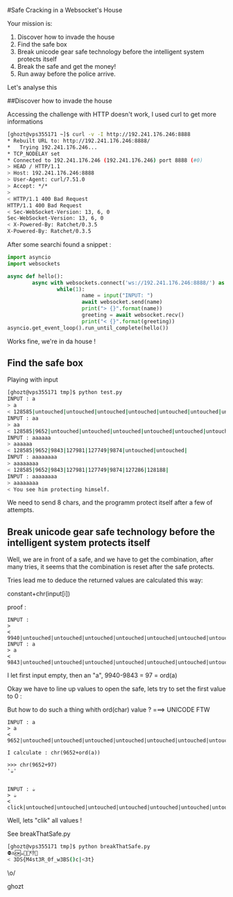 #Safe Cracking in a Websocket's House

 Your mission is:
1. Discover how to invade the house
2. Find the safe box
3. Break unicode gear safe technology before the intelligent system protects itself
4. Break the safe and get the money!
5. Run away before the police arrive.

Let's analyse this

##Discover how to invade the house

Accessing the challenge with HTTP doesn't work, I used curl to get more informations
```bash
[ghozt@vps355171 ~]$ curl -v -I http://192.241.176.246:8888
* Rebuilt URL to: http://192.241.176.246:8888/
*   Trying 192.241.176.246...
* TCP_NODELAY set
* Connected to 192.241.176.246 (192.241.176.246) port 8888 (#0)
> HEAD / HTTP/1.1
> Host: 192.241.176.246:8888
> User-Agent: curl/7.51.0
> Accept: */*
>
< HTTP/1.1 400 Bad Request
HTTP/1.1 400 Bad Request
< Sec-WebSocket-Version: 13, 6, 0
Sec-WebSocket-Version: 13, 6, 0
< X-Powered-By: Ratchet/0.3.5
X-Powered-By: Ratchet/0.3.5
```

After some searchi found a snippet :

```python
import asyncio
import websockets

async def hello():
        async with websockets.connect('ws://192.241.176.246:8888/') as websocket:
                while(1):
                        name = input("INPUT: ")
                        await websocket.send(name)
                        print("> {}".format(name))
                        greeting = await websocket.recv()
                        print("< {}".format(greeting))
asyncio.get_event_loop().run_until_complete(hello())
```

Works fine, we're in da house !

## Find the safe box

Playing with input

```bash
[ghozt@vps355171 tmp]$ python test.py
INPUT : a
> a
< 128585|untouched|untouched|untouched|untouched|untouched|untouched|untouched|
INPUT : aa
> aa
< 128585|9652|untouched|untouched|untouched|untouched|untouched|untouched|
INPUT : aaaaaa
> aaaaaa
< 128585|9652|9843|127981|127749|9874|untouched|untouched|
INPUT : aaaaaaaa
> aaaaaaaa
< 128585|9652|9843|127981|127749|9874|127286|128188|
INPUT : aaaaaaaa
> aaaaaaaa
< You see him protecting himself.
```

We need to send 8 chars, and the programm protect itself after a few of attempts.


## Break unicode gear safe technology before the intelligent system protects itself

Well, we are in front of a safe, and we have to get the combination, after many tries, it seems that the combination is reset after 
the safe protects.

Tries lead me to deduce the returned values are calculated this way: 

constant+chr(input[i])

proof : 

```
INPUT :
>
< 9940|untouched|untouched|untouched|untouched|untouched|untouched|untouched|
INPUT : a
> a
< 9843|untouched|untouched|untouched|untouched|untouched|untouched|untouched|
```

I let first input empty, then an "a", 9940-9843 = 97 = ord(a)

Okay we have to line up values to open the safe, lets try to set the first value to 0 : 

But how to do such a thing whith ord(char) value ? ===> UNICODE FTW

```
INPUT : a
> a
< 9652|untouched|untouched|untouched|untouched|untouched|untouched|untouched|

I calculate : chr(9652+ord(a))

>>> chr(9652+97)
'☕'


INPUT : ☕
> ☕
< click|untouched|untouched|untouched|untouched|untouched|untouched|untouched|
```


Well, lets "clik" all values ! 

See breakThatSafe.py

```bash
[ghozt@vps355171 tmp]$ python breakThatSafe.py
⛔🔝🆗☕🚪🍦👎⛳
< 3DS{M4st3R_0f_w3BS()c|<3t}
```

\o/


ghozt
